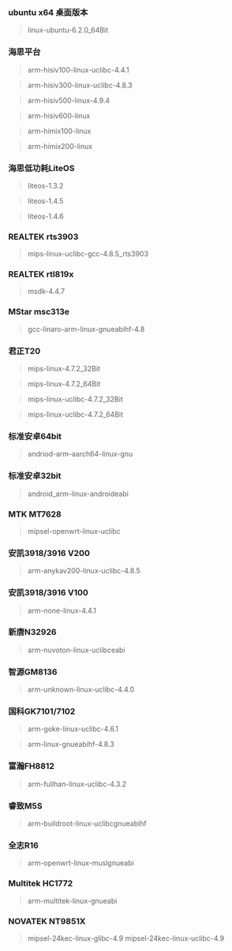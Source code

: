 ### ubuntu x64 桌面版本
> linux-ubuntu-6.2.0_64Bit

### 海思平台
> arm-hisiv100-linux-uclibc-4.4.1

> arm-hisiv300-linux-uclibc-4.8.3

> arm-hisiv500-linux-4.9.4

> arm-hisiv600-linux

> arm-himix100-linux

> arm-himix200-linux

### 海思低功耗LiteOS
> liteos-1.3.2

> liteos-1.4.5

> liteos-1.4.6

### REALTEK rts3903
> mips-linux-uclibc-gcc-4.8.5_rts3903

### REALTEK rtl819x
> msdk-4.4.7

### MStar msc313e
> gcc-linaro-arm-linux-gnueabihf-4.8

### 君正T20
> mips-linux-4.7.2_32Bit

> mips-linux-4.7.2_64Bit

> mips-linux-uclibc-4.7.2_32Bit

> mips-linux-uclibc-4.7.2_64Bit

### 标准安卓64bit
> andriod-arm-aarch64-linux-gnu

### 标准安卓32bit
> android_arm-linux-androideabi

### MTK MT7628
> mipsel-openwrt-linux-uclibc

### 安凯3918/3916 V200
> arm-anykav200-linux-uclibc-4.8.5

### 安凯3918/3916 V100
> arm-none-linux-4.4.1

### 新唐N32926
> arm-nuvoton-linux-uclibceabi

### 智源GM8136
> arm-unknown-linux-uclibc-4.4.0

### 国科GK7101/7102
> arm-goke-linux-uclibc-4.6.1

> arm-linux-gnueabihf-4.8.3

### 富瀚FH8812
> arm-fullhan-linux-uclibc-4.3.2

### 睿致M5S
> arm-buildroot-linux-uclibcgnueabihf

### 全志R16
> arm-openwrt-linux-muslgnueabi

### Multitek HC1772
> arm-multitek-linux-gnueabi

### NOVATEK NT9851X
> mipsel-24kec-linux-glibc-4.9
> mipsel-24kec-linux-uclibc-4.9
